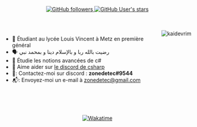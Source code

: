 <p align="center">
  <a href="github.com/zonetecde">  
    <img alt="GitHub followers" src="https://img.shields.io/github/followers/zonetecde?style=for-the-badge">
  </a>
  <a href="github.com/zonetecde">
    <img alt="GitHub User's stars" src="https://img.shields.io/github/stars/zonetecde?style=for-the-badge">
  </a>
</p>
<br/><br/>
<a href="#zonetecde-title">
  
  <img src="https://github-readme-stats.vercel.app/api?username=zonetecde&bg_color=30,e96443,904e95&title_color=fff&text_color=fff" alt="kaidevrim" align="right" />
</a>

* :office:  Étudiant au lycée Louis Vincent à Metz en première général 
* 🗣️  رضيت بالله ربا و بالإسلام دينا و بمحمد نبي
* :seedling:   Étudie les notions avancées de c#  
* :speech_balloon:   Aime aider sur [le discord de csharp](https://discord.com/invite/csharp)
* 🐧:   Contactez-moi sur discord : **zonedetec#9544**
* 📬:   Envoyez-moi un e-mail à zonedetec@gmail.com

<br>
<br/>

<br/>
<p align="center">
   <a href="https://wakatime.com/@zonetecde">  
    <img alt="Wakatime" src="https://github-readme-stats.vercel.app/api/wakatime?username=@zonetecde&custom_title=Coding%20activity">
  </a>
</p>
